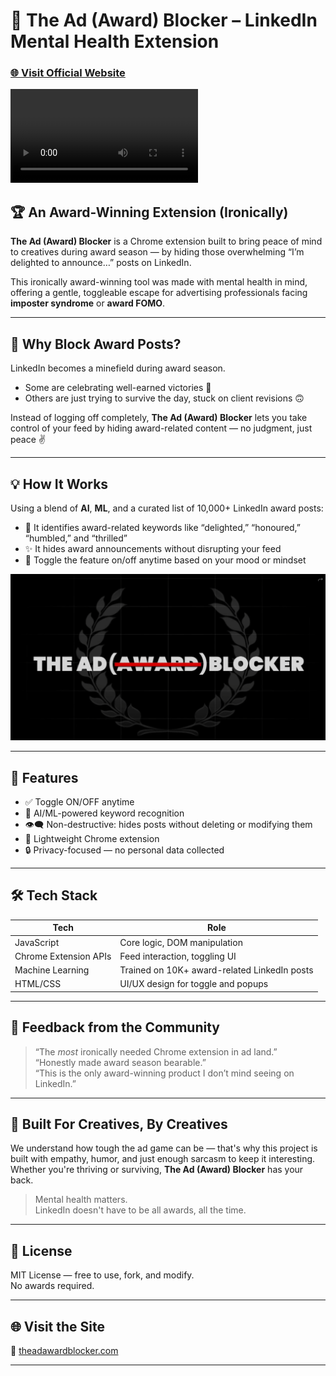 # 🧠 The Ad (Award) Blocker – LinkedIn Mental Health Extension  
### [🌐 Visit Official Website](https://theadawardblocker.com/)

![Promo](promo_video.mp4)

## 🏆 An Award-Winning Extension (Ironically)

**The Ad (Award) Blocker** is a Chrome extension built to bring peace of mind to creatives during award season — by hiding those overwhelming “I’m delighted to announce…” posts on LinkedIn.

This ironically award-winning tool was made with mental health in mind, offering a gentle, toggleable escape for advertising professionals facing **imposter syndrome** or **award FOMO**.

---

## 🚫 Why Block Award Posts?

LinkedIn becomes a minefield during award season.

- Some are celebrating well-earned victories 🏅  
- Others are just trying to survive the day, stuck on client revisions 🙃

Instead of logging off completely, **The Ad (Award) Blocker** lets you take control of your feed by hiding award-related content — no judgment, just peace ✌️

---

## 💡 How It Works

Using a blend of **AI**, **ML**, and a curated list of 10,000+ LinkedIn award posts:

- 🧠 It identifies award-related keywords like “delighted,” “honoured,” “humbled,” and “thrilled”
- ✨ It hides award announcements without disrupting your feed
- 🔁 Toggle the feature on/off anytime based on your mood or mindset

![Promo Image](promo1.png)

---

## 🔧 Features

- ✅ Toggle ON/OFF anytime  
- 🧠 AI/ML-powered keyword recognition  
- 👁️‍🗨️ Non-destructive: hides posts without deleting or modifying them  
- 🧩 Lightweight Chrome extension  
- 🔒 Privacy-focused — no personal data collected  

---

## 🛠️ Tech Stack

| Tech              | Role                                     |
|------------------|------------------------------------------|
| JavaScript        | Core logic, DOM manipulation             |
| Chrome Extension APIs | Feed interaction, toggling UI          |
| Machine Learning  | Trained on 10K+ award-related LinkedIn posts |
| HTML/CSS          | UI/UX design for toggle and popups       |

---

## 💬 Feedback from the Community

> “The *most* ironically needed Chrome extension in ad land.”  
> “Honestly made award season bearable.”  
> “This is the only award-winning product I don’t mind seeing on LinkedIn.”

---

## 🤝 Built For Creatives, By Creatives

We understand how tough the ad game can be — that's why this project is built with empathy, humor, and just enough sarcasm to keep it interesting. Whether you're thriving or surviving, **The Ad (Award) Blocker** has your back.

> Mental health matters.  
> LinkedIn doesn't have to be all awards, all the time.

---

## 📄 License

MIT License — free to use, fork, and modify.  
No awards required.

---

## 🌐 Visit the Site

📌 [theadawardblocker.com](https://theadawardblocker.com/)

---
